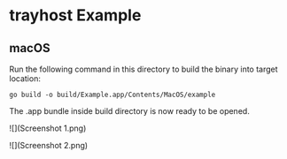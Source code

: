 trayhost Example
================

macOS
-----

Run the following command in this directory to build the binary into target location:

```
go build -o build/Example.app/Contents/MacOS/example
```

The .app bundle inside build directory is now ready to be opened.

![](Screenshot 1.png)

![](Screenshot 2.png)
